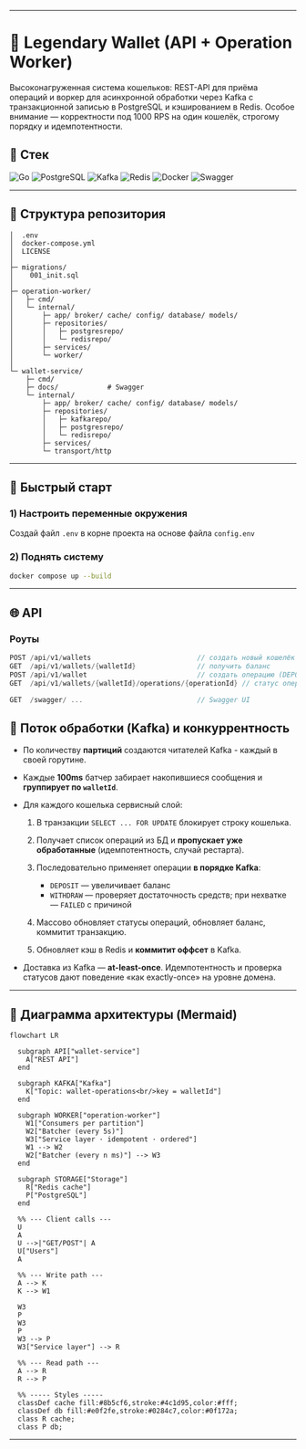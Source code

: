 
---

# 💸 Legendary Wallet (API + Operation Worker)


Высоконагруженная система кошельков: REST-API для приёма операций и воркер для асинхронной обработки через Kafka с транзакционной записью в PostgreSQL и кэшированием в Redis. Особое внимание — корректности под 1000 RPS на один кошелёк, строгому порядку и идемпотентности.

## 🔧 Стек

![Go](https://img.shields.io/badge/Go-00ADD8?logo=go&logoColor=white)
![PostgreSQL](https://img.shields.io/badge/PostgreSQL-316192?logo=postgresql&logoColor=white)
![Kafka](https://img.shields.io/badge/Kafka-231F20?logo=apachekafka&logoColor=white)
![Redis](https://img.shields.io/badge/Redis-DC382D?logo=redis&logoColor=white)
![Docker](https://img.shields.io/badge/Docker-2496ED?logo=docker&logoColor=white)
![Swagger](https://img.shields.io/badge/Swagger-85EA2D?logo=swagger&logoColor=black)


---

## 📁 Структура репозитория

```
│  .env                 
│  docker-compose.yml   
│  LICENSE
│
├─ migrations/          
│    001_init.sql
│
├─ operation-worker/
│   ├─ cmd/
│   └─ internal/
│       ├─ app/ broker/ cache/ config/ database/ models/
│       ├─ repositories/
│       │   ├─ postgresrepo/
│       │   └─ redisrepo/
│       ├─ services/
│       └─ worker/
│
└─ wallet-service/
    ├─ cmd/
    ├─ docs/            # Swagger
    └─ internal/
        ├─ app/ broker/ cache/ config/ database/ models/
        ├─ repositories/
        │   ├─ kafkarepo/
        │   ├─ postgresrepo/
        │   └─ redisrepo/
        ├─ services/
        └─ transport/http
```

---

## 🚀 Быстрый старт

### 1) Настроить переменные окружения
Создай файл `.env` в корне проекта на основе файла `config.env`

### 2) Поднять систему

```bash
docker compose up --build
```

---

## 🌐 API

### Роуты

```go
POST /api/v1/wallets                          // создать новый кошелёк
GET  /api/v1/wallets/{walletId}               // получить баланс
POST /api/v1/wallet                           // создать операцию (DEPOSIT/WITHDRAW)
GET  /api/v1/wallets/{walletId}/operations/{operationId} // статус операции

GET  /swagger/ ...                            // Swagger UI
```

## 🧵 Поток обработки (Kafka) и конкуррентность

* По количеству **партиций** создаются читателей Kafka - каждый в своей горутине.
* Каждые **100ms** батчер забирает накопившиеся сообщения и **группирует по `walletId`**.
* Для каждого кошелька сервисный слой:

  1. В транзакции `SELECT ... FOR UPDATE` блокирует строку кошелька.
  2. Получает список операций из БД и **пропускает уже обработанные** (идемпотентность, случай рестарта).
  3. Последовательно применяет операции **в порядке Kafka**:

     * `DEPOSIT` — увеличивает баланс
     * `WITHDRAW` — проверяет достаточность средств; при нехватке — `FAILED` с причиной
  4. Массово обновляет статусы операций, обновляет баланс, коммитит транзакцию.
  5. Обновляет кэш в Redis и **коммитит оффсет** в Kafka.
* Доставка из Kafka — **at-least-once**. Идемпотентность и проверка статусов дают поведение «как exactly-once» на уровне домена.

---

## 🧭 Диаграмма архитектуры (Mermaid)

```mermaid
flowchart LR

  subgraph API["wallet-service"]
    A["REST API"]
  end

  subgraph KAFKA["Kafka"]
    K["Topic: wallet-operations<br/>key = walletId"]
  end

  subgraph WORKER["operation-worker"]
    W1["Consumers per partition"]
    W2["Batcher (every 5s)"]
    W3["Service layer · idempotent · ordered"]
    W1 --> W2
    W2["Batcher (every n ms)"] --> W3
  end

  subgraph STORAGE["Storage"]
    R["Redis cache"]
    P["PostgreSQL"]
  end

  %% --- Client calls ---
  U
  A
  U -->|"GET/POST"| A
  U["Users"]
  A

  %% --- Write path ---
  A --> K
  K --> W1

  W3
  P
  W3
  P
  W3 --> P
  W3["Service layer"] --> R

  %% --- Read path ---
  A --> R
  R --> P

  %% ----- Styles -----
  classDef cache fill:#8b5cf6,stroke:#4c1d95,color:#fff;
  classDef db fill:#e0f2fe,stroke:#0284c7,color:#0f172a;
  class R cache;
  class P db;
```

---







